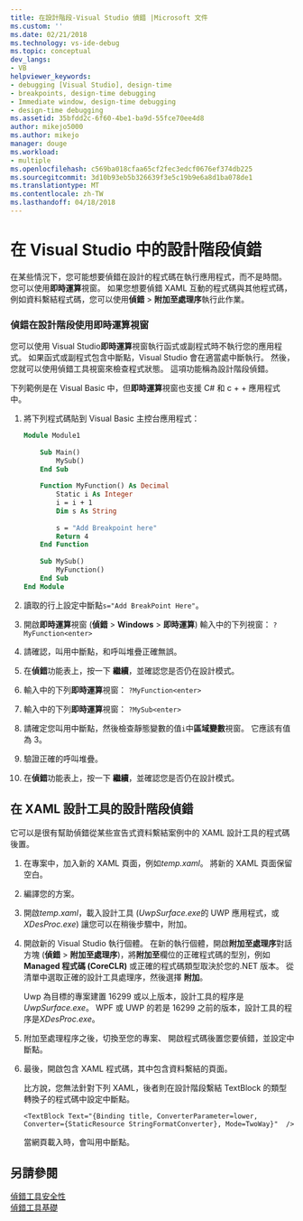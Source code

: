 ```yaml
---
title: 在設計階段-Visual Studio 偵錯 |Microsoft 文件
ms.custom: ''
ms.date: 02/21/2018
ms.technology: vs-ide-debug
ms.topic: conceptual
dev_langs:
- VB
helpviewer_keywords:
- debugging [Visual Studio], design-time
- breakpoints, design-time debugging
- Immediate window, design-time debugging
- design-time debugging
ms.assetid: 35bfdd2c-6f60-4be1-ba9d-55fce70ee4d8
author: mikejo5000
ms.author: mikejo
manager: douge
ms.workload:
- multiple
ms.openlocfilehash: c569ba018cfaa65cf2fec3edcf0676ef374db225
ms.sourcegitcommit: 3d10b93eb5b326639f3e5c19b9e6a8d1ba078de1
ms.translationtype: MT
ms.contentlocale: zh-TW
ms.lasthandoff: 04/18/2018
---
```

# <a name="debug-at-design-time-in-visual-studio"></a>在 Visual Studio 中的設計階段偵錯

在某些情況下，您可能想要偵錯在設計的程式碼在執行應用程式，而不是時間。 您可以使用**即時運算**視窗。 如果您想要偵錯 XAML 互動的程式碼與其他程式碼，例如資料繫結程式碼，您可以使用**偵錯** > **附加至處理序**執行此作業。
  
### <a name="debug-at-design-time-using-the-immediate-window"></a>偵錯在設計階段使用即時運算視窗  

您可以使用 Visual Studio**即時運算**視窗執行函式或副程式時不執行您的應用程式。 如果函式或副程式包含中斷點，Visual Studio 會在適當處中斷執行。 然後，您就可以使用偵錯工具視窗來檢查程式狀態。 這項功能稱為設計階段偵錯。  

下列範例是在 Visual Basic 中，但**即時運算**視窗也支援 C# 和 c + + 應用程式中。
  
1.  將下列程式碼貼到 Visual Basic 主控台應用程式：  
  
    ```vb  
    Module Module1  
  
        Sub Main()  
            MySub()  
        End Sub  
  
        Function MyFunction() As Decimal  
            Static i As Integer  
            i = i + 1  
            Dim s As String  
  
            s = "Add Breakpoint here"  
            Return 4  
        End Function  
  
        Sub MySub()  
            MyFunction()  
        End Sub  
    End Module  
    ```  
  
2.  讀取的行上設定中斷點`s="Add BreakPoint Here"`。  
  
3.  開啟**即時運算**視窗 (**偵錯** > **Windows** > **即時運算**) 輸入中的下列視窗： `?MyFunction<enter>`  
  
4.  請確認，叫用中斷點，和呼叫堆疊正確無誤。  
  
5.  在**偵錯**功能表上，按一下 **繼續**，並確認您是否仍在設計模式。  
  
6.  輸入中的下列**即時運算**視窗： `?MyFunction<enter>`  
  
7.  輸入中的下列**即時運算**視窗： `?MySub<enter>`  
  
8.  請確定您叫用中斷點，然後檢查靜態變數的值`i`中**區域變數**視窗。 它應該有值為 3。  
  
9. 驗證正確的呼叫堆疊。  
  
10. 在**偵錯**功能表上，按一下 **繼續**，並確認您是否仍在設計模式。  

## <a name="debug-at-design-time-from-the-xaml-designer"></a>在 XAML 設計工具的設計階段偵錯

它可以是很有幫助偵錯從某些宣告式資料繫結案例中的 XAML 設計工具的程式碼後置。

1. 在專案中，加入新的 XAML 頁面，例如*temp.xaml*。 將新的 XAML 頁面保留空白。 

1. 編譯您的方案。

1. 開啟*temp.xaml*，載入設計工具 (*UwpSurface.exe*的 UWP 應用程式，或*XDesProc.exe*) 讓您可以在稍後步驟中，附加。 

1. 開啟新的 Visual Studio 執行個體。 在新的執行個體，開啟**附加至處理序**對話方塊 (**偵錯** > **附加至處理序**)，將**附加至**欄位的正確程式碼的型別，例如**Managed 程式碼 (CoreCLR)** 或正確的程式碼類型取決於您的.NET 版本。 從清單中選取正確的設計工具處理序，然後選擇 **附加**。

    Uwp 為目標的專案建置 16299 或以上版本，設計工具的程序是*UwpSurface.exe*。 WPF 或 UWP 的若是 16299 之前的版本，設計工具的程序是*XDesProc.exe*。

1. 附加至處理程序之後，切換至您的專案、 開啟程式碼後置您要偵錯，並設定中斷點。

1. 最後，開啟包含 XAML 程式碼，其中包含資料繫結的頁面。

    比方說，您無法針對下列 XAML，後者則在設計階段繫結 TextBlock 的類型轉換子的程式碼中設定中斷點。

    ```xaml
    <TextBlock Text="{Binding title, ConverterParameter=lower, Converter={StaticResource StringFormatConverter}, Mode=TwoWay}"  />
    ```
   當網頁載入時，會叫用中斷點。
  
## <a name="see-also"></a>另請參閱  
 [偵錯工具安全性](../debugger/debugger-security.md)   
 [偵錯工具基礎](../debugger/debugger-basics.md)
